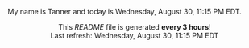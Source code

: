 My name is Tanner and today is Wednesday, August 30, 11:15 PM EDT.

<p align="center">This <i>README</i> file is generated <b>every 3 hours</b>!</br>Last refresh: Wednesday, August 30, 11:15 PM EDT<br /></p>
